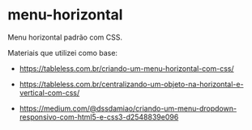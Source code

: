 # menu-horizontal
Menu horizontal padrão com CSS.

Materiais que utilizei como base:
- https://tableless.com.br/criando-um-menu-horizontal-com-css/

- https://tableless.com.br/centralizando-um-objeto-na-horizontal-e-vertical-com-css/

- https://medium.com/@dssdamiao/criando-um-menu-dropdown-responsivo-com-html5-e-css3-d2548839e096
